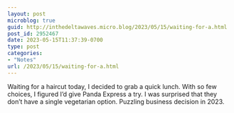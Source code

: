 ```yaml
---
layout: post
microblog: true
guid: http://inthedeltawaves.micro.blog/2023/05/15/waiting-for-a.html
post_id: 2952467
date: 2023-05-15T11:37:39-0700
type: post
categories:
- "Notes"
url: /2023/05/15/waiting-for-a.html
---
```

Waiting for a haircut today, I decided to grab a quick lunch. With so few choices, I figured I’d give Panda Express a try. I was surprised that they don’t have a single vegetarian option. Puzzling business decision in 2023. 
